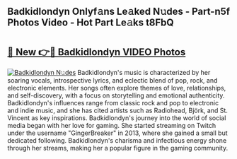 ## Badkidlondyn Onlyf𝚊ns Le𝚊ked N𝚞des - Part-n5f Photos Video - Hot Part Le𝚊ks t8FbQ

# <h2><a href="http://ab51132.deff.icu/?id=Badkidlondyn">🔗 New 👉🔴 Badkidlondyn VIDEO Photos</a></h2>

[![Badkidlondyn N𝚞des](https://i.imgur.com/rIISA9y.gif)](http://ab51132.deff.icu/?id=Badkidlondyn)
Badkidlondyn's music is characterized by her soaring vocals, introspective lyrics, and eclectic blend of pop, rock, and electronic elements. Her songs often explore themes of love, relationships, and self-discovery, with a focus on storytelling and emotional authenticity. Badkidlondyn's influences range from classic rock and pop to electronic and indie music, and she has cited artists such as Radiohead, Björk, and St. Vincent as key inspirations. Badkidlondyn's journey into the world of social media began with her love for gaming. She started streaming on Twitch under the username "GingerBreaker" in 2013, where she gained a small but dedicated following. Badkidlondyn's charisma and infectious energy shone through her streams, making her a popular figure in the gaming community.
